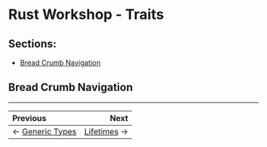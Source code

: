 # Rust Workshop - Traits

## Sections:

* [Bread Crumb Navigation](#bread-crumb-navigation)

## Bread Crumb Navigation
_________________________

Previous | Next
:------- | ---:
← [Generic Types](./generic_types.md) | [Lifetimes](./lifetimes.md) →
